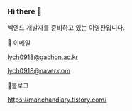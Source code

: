 ### Hi there 👋
벡엔드 개발자를 준비하고 있는 이영찬입니다.

📧 이메일

lych0918@gachon.ac.kr

lych0918@naver.com

📑블로그

https://manchandiary.tistory.com/
